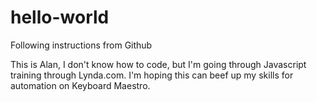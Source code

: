 # hello-world
Following instructions from Github

This is Alan, I don't know how to code, but I'm going through Javascript training through Lynda.com.
I'm hoping this can beef up my skills for automation on Keyboard Maestro.
